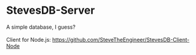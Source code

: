 # StevesDB-Server
A simple database, I guess?\
\
Client for Node.js: https://github.com/SteveTheEngineer/StevesDB-Client-Node
